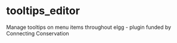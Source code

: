 tooltips_editor
===============

Manage tooltips on menu items throughout elgg - plugin funded by Connecting Conservation
